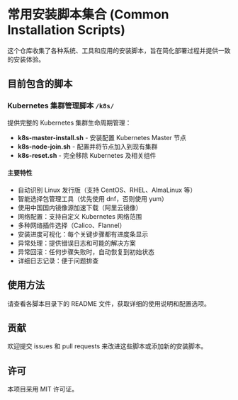# 常用安装脚本集合 (Common Installation Scripts)

这个仓库收集了各种系统、工具和应用的安装脚本，旨在简化部署过程并提供一致的安装体验。

## 目前包含的脚本

### Kubernetes 集群管理脚本 `/k8s/`

提供完整的 Kubernetes 集群生命周期管理：

- **k8s-master-install.sh** - 安装配置 Kubernetes Master 节点
- **k8s-node-join.sh** - 配置并将节点加入到现有集群
- **k8s-reset.sh** - 完全移除 Kubernetes 及相关组件

#### 主要特性

- 自动识别 Linux 发行版（支持 CentOS、RHEL、AlmaLinux 等）
- 智能选择包管理工具（优先使用 dnf，否则使用 yum）
- 使用中国国内镜像源加速下载（阿里云镜像）
- 网络配置：支持自定义 Kubernetes 网络范围
- 多种网络插件选择（Calico、Flannel）
- 安装进度可视化：每个关键步骤都有进度条显示
- 异常处理：提供错误日志和可能的解决方案
- 异常回滚：任何步骤失败时，自动恢复到初始状态
- 详细日志记录：便于问题排查

## 使用方法

请查看各脚本目录下的 README 文件，获取详细的使用说明和配置选项。

## 贡献

欢迎提交 issues 和 pull requests 来改进这些脚本或添加新的安装脚本。

## 许可

本项目采用 MIT 许可证。
